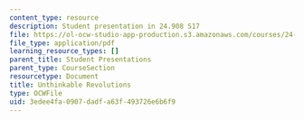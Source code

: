 ```yaml
---
content_type: resource
description: Student presentation in 24.908 S17
file: https://ol-ocw-studio-app-production.s3.amazonaws.com/courses/24-908-creole-language-and-caribbean-identities-spring-2017/3edee4fa0907dadfa63f493726e6b6f9_MIT24_908s17_UnthinkableRevolutions.pdf
file_type: application/pdf
learning_resource_types: []
parent_title: Student Presentations
parent_type: CourseSection
resourcetype: Document
title: Unthinkable Revolutions
type: OCWFile
uid: 3edee4fa-0907-dadf-a63f-493726e6b6f9
---
```

